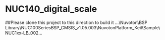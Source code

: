 # NUC140_digital_scale

##Please clone this project to this direction to build it ...\Nuvoton\BSP Library\NUC100SeriesBSP_CMSIS_v1.05.003\NuvotonPlatform_Keil\Sample\NUC1xx-LB_002\...

